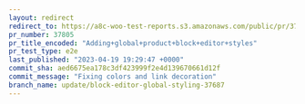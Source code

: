 ```yaml
---
layout: redirect
redirect_to: https://a8c-woo-test-reports.s3.amazonaws.com/public/pr/37805/e2e/index.html
pr_number: 37805
pr_title_encoded: "Adding+global+product+block+editor+styles"
pr_test_type: e2e
last_published: "2023-04-19 19:29:47 +0000"
commit_sha: aed6675ea178c3df423999f2e4d139670661d12f
commit_message: "Fixing colors and link decoration"
branch_name: update/block-editor-global-styling-37687
---
```

